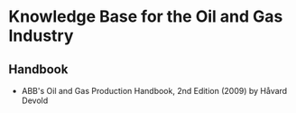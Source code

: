 # Knowledge Base for the Oil and Gas Industry

## Handbook

* ABB's Oil and Gas Production Handbook, 2nd Edition (2009) by Håvard Devold
